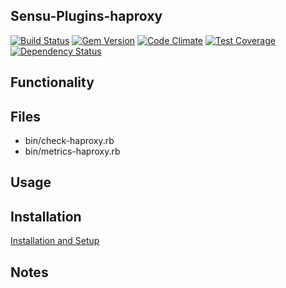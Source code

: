 ## Sensu-Plugins-haproxy

[ ![Build Status](https://travis-ci.org/sensu-plugins/sensu-plugins-haproxy.svg?branch=master)](https://travis-ci.org/sensu-plugins/sensu-plugins-haproxy)
[![Gem Version](https://badge.fury.io/rb/sensu-plugins-haproxy.svg)](http://badge.fury.io/rb/sensu-plugins-haproxy)
[![Code Climate](https://codeclimate.com/github/sensu-plugins/sensu-plugins-haproxy/badges/gpa.svg)](https://codeclimate.com/github/sensu-plugins/sensu-plugins-haproxy)
[![Test Coverage](https://codeclimate.com/github/sensu-plugins/sensu-plugins-haproxy/badges/coverage.svg)](https://codeclimate.com/github/sensu-plugins/sensu-plugins-haproxy)
[![Dependency Status](https://gemnasium.com/sensu-plugins/sensu-plugins-haproxy.svg)](https://gemnasium.com/sensu-plugins/sensu-plugins-haproxy)

## Functionality

## Files
 * bin/check-haproxy.rb
 * bin/metrics-haproxy.rb

## Usage

## Installation

[Installation and Setup](http://sensu-plugins.io/docs/installation_instructions.html)

## Notes
